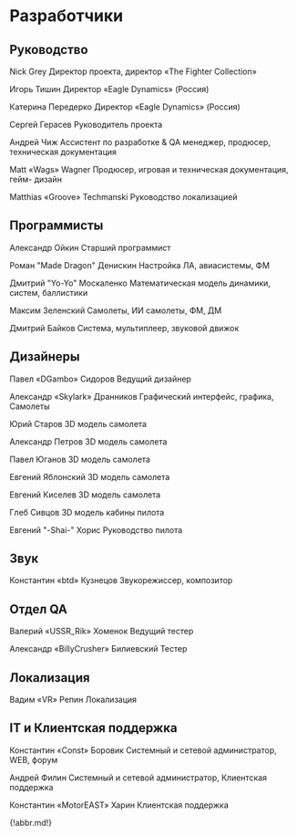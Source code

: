 # Разработчики

## Руководство

Nick Grey Директор проекта, директор «The Fighter Collection»

Игорь Тишин Директор «Eagle Dynamics» (Россия)

Катерина Передерко Директор «Eagle Dynamics» (Россия)

Сергей Герасев Руководитель проекта

Андрей Чиж Ассистент по разработке & QA менеджер, продюсер,
техническая документация

Matt «Wags» Wagner Продюсер, игровая и техническая документация, гейм-
дизайн

Matthias «Groove» Techmanski Руководство локализацией


## Программисты

Александр Ойкин Старший программист

Роман "Made Dragon" Денискин Настройка ЛА, авиасистемы, ФМ

Дмитрий "Yo-Yo" Москаленко Математическая модель динамики, систем, баллистики

Максим Зеленский Самолеты, ИИ самолеты, ФМ, ДМ

Дмитрий Байков Система, мультиплеер, звуковой движок


## Дизайнеры

Павел «DGambo» Сидоров Ведущий дизайнер

Александр «Skylark» Дранников Графический интерфейс, графика, Самолеты

Юрий Старов 3D модель самолета

Александр Петров 3D модель самолета

Павел Юганов 3D модель самолета

Евгений Яблонский 3D модель самолета

Евгений Киселев 3D модель самолета

Глеб Сивцов 3D модель кабины пилота

Евгений "-Shai-" Хорис Руководство пилота

## Звук

Константин «btd» Кузнецов Звукорежиссер, композитор


## Отдел QA

Валерий «USSR_Rik» Хоменок Ведущий тестер

Александр «BillyCrusher» Билиевский Тестер

## Локализация

Вадим «VR» Репин Локализация


## IT и Клиентская поддержка

Константин «Const» Боровик Системный и сетевой администратор, WEB, форум

Андрей Филин Системный и сетевой администратор, Клиентская
поддержка

Константин «MotorEAST» Харин Клиентская поддержка

{!abbr.md!}


